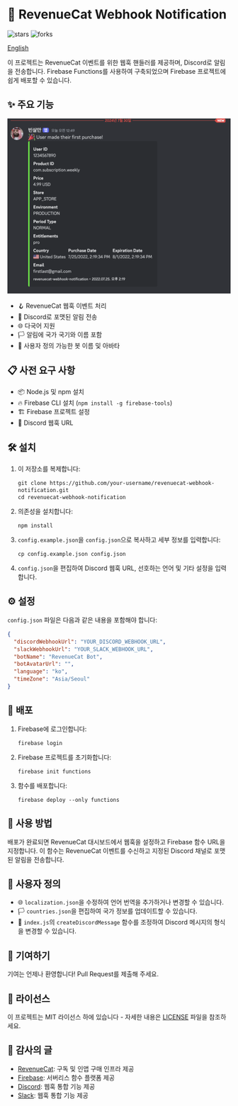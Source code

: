 # 🚀 RevenueCat Webhook Notification

![stars](https://img.shields.io/github/stars/techinpark/revenuecat-webhook-notification?color=yellow&style=social)
![forks](https://img.shields.io/github/forks/techinpark/revenuecat-webhook-notification?style=social)


[English](./README.md)

이 프로젝트는 RevenueCat 이벤트를 위한 웹훅 핸들러를 제공하며, Discord로 알림을 전송합니다. Firebase Functions를 사용하여 구축되었으며 Firebase 프로젝트에 쉽게 배포할 수 있습니다.

## ✨ 주요 기능
![](.github/images/screenshot.png)

- 🪝 RevenueCat 웹훅 이벤트 처리
- 💬 Discord로 포맷된 알림 전송
- 🌐 다국어 지원
- 🏳️ 알림에 국가 국기와 이름 포함
- 🤖 사용자 정의 가능한 봇 이름 및 아바타

## 📋 사전 요구 사항

- 📦 Node.js 및 npm 설치
- 🔥 Firebase CLI 설치 (`npm install -g firebase-tools`)
- 🏗️ Firebase 프로젝트 설정
- 🔗 Discord 웹훅 URL

## 🛠️ 설치

1. 이 저장소를 복제합니다:
   ```
   git clone https://github.com/your-username/revenuecat-webhook-notification.git
   cd revenuecat-webhook-notification
   ```

2. 의존성을 설치합니다:
   ```
   npm install
   ```

3. `config.example.json`을 `config.json`으로 복사하고 세부 정보를 입력합니다:
   ```
   cp config.example.json config.json
   ```

4. `config.json`을 편집하여 Discord 웹훅 URL, 선호하는 언어 및 기타 설정을 입력합니다.

## ⚙️ 설정

`config.json` 파일은 다음과 같은 내용을 포함해야 합니다:

```json
{
  "discordWebhookUrl": "YOUR_DISCORD_WEBHOOK_URL",
  "slackWebhookUrl": "YOUR_SLACK_WEBHOOK_URL",
  "botName": "RevenueCat Bot",
  "botAvatarUrl": "",
  "language": "ko",
  "timeZone": "Asia/Seoul"
}
```

## 🚀 배포

1. Firebase에 로그인합니다:
   ```
   firebase login
   ```

2. Firebase 프로젝트를 초기화합니다:
   ```
   firebase init functions
   ```

3. 함수를 배포합니다:
   ```
   firebase deploy --only functions
   ```

## 📖 사용 방법

배포가 완료되면 RevenueCat 대시보드에서 웹훅을 설정하고 Firebase 함수 URL을 지정합니다. 이 함수는 RevenueCat 이벤트를 수신하고 지정된 Discord 채널로 포맷된 알림을 전송합니다.

## 🎨 사용자 정의

- 🌐 `localization.json`을 수정하여 언어 번역을 추가하거나 변경할 수 있습니다.
- 🏳️ `countries.json`을 편집하여 국가 정보를 업데이트할 수 있습니다.
- 💬 `index.js`의 `createDiscordMessage` 함수를 조정하여 Discord 메시지의 형식을 변경할 수 있습니다.

## 🤝 기여하기

기여는 언제나 환영합니다! Pull Request를 제출해 주세요.

## 📄 라이선스

이 프로젝트는 MIT 라이선스 하에 있습니다 - 자세한 내용은 [LICENSE](LICENSE) 파일을 참조하세요.

## 🙏 감사의 글

- [RevenueCat](https://www.revenuecat.com/): 구독 및 인앱 구매 인프라 제공
- [Firebase](https://firebase.google.com/): 서버리스 함수 플랫폼 제공
- [Discord](https://discord.com/): 웹훅 통합 기능 제공
- [Slack](https://slack.com): 웹훅 통합 기능 제공
